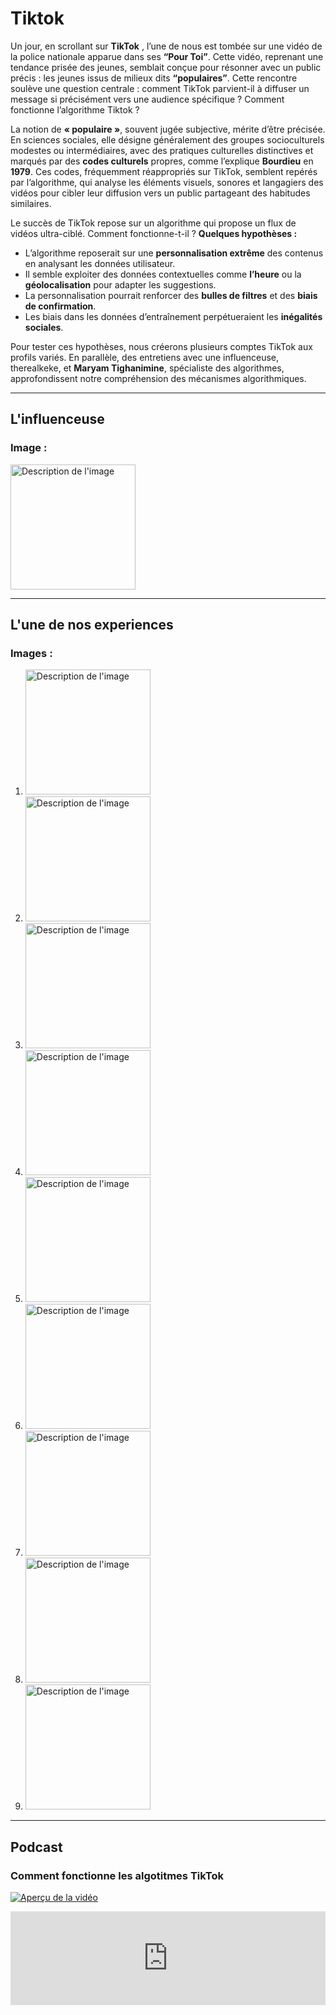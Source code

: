 # Tiktok


Un jour, en scrollant sur **TikTok** , l’une de nous est tombée sur une vidéo de la police nationale apparue dans ses **“Pour Toi”**. Cette vidéo, reprenant une tendance prisée des jeunes, semblait conçue pour résonner avec un public précis : les jeunes issus de milieux dits **“populaires”**. Cette rencontre soulève une question centrale : comment TikTok parvient-il à diffuser un message si précisément vers une audience spécifique ? Comment fonctionne l’algorithme Tiktok ? 


La notion de **« populaire »**, souvent jugée subjective, mérite d’être précisée. En sciences sociales, elle désigne généralement des groupes socioculturels modestes ou intermédiaires, avec des pratiques culturelles distinctives et marqués par des **codes culturels** propres, comme l’explique **Bourdieu** en **1979**. Ces codes, fréquemment réappropriés sur TikTok, semblent repérés par l’algorithme, qui analyse les éléments visuels, sonores et langagiers des vidéos pour cibler leur diffusion vers un public partageant des habitudes similaires.

Le succès de TikTok repose sur un algorithme qui propose un flux de vidéos ultra-ciblé. Comment fonctionne-t-il ? 
**Quelques hypothèses :**
- L’algorithme reposerait sur une **personnalisation extrême** des contenus en analysant les données utilisateur.
- Il semble exploiter des données contextuelles comme **l’heure** ou la **géolocalisation** pour adapter les suggestions.
- La personnalisation pourrait renforcer des **bulles de filtres** et des **biais de confirmation**.
- Les biais dans les données d’entraînement perpétueraient les **inégalités sociales**.

Pour tester ces hypothèses, nous créerons plusieurs comptes TikTok aux profils variés. En parallèle, des entretiens avec une influenceuse, therealkeke, et **Maryam Tighanimine**, spécialiste des algorithmes, approfondissent notre compréhension des mécanismes algorithmiques.

---

## L'influenceuse



### Image :
<img src="./WhatsApp Image 2024-11-18 at 19.52.19.jpeg" alt="Description de l'image" width="200" />


---

## L'une de nos experiences

### Images :  
1.  <img src="./WhatsApp Image 2024-11-18 at 13.44.35.jpeg" alt="Description de l'image" width="200" />
2.  <img src="./WhatsApp Image 2024-11-18 at 13.44.35 (8).jpeg" alt="Description de l'image" width="200" />
3.  <img src="./WhatsApp Image 2024-11-18 at 13.44.35 (7).jpeg" alt="Description de l'image" width="200" />
4.  <img src="./WhatsApp Image 2024-11-18 at 13.44.35 (6).jpeg" alt="Description de l'image" width="200" />
5.  <img src="./WhatsApp Image 2024-11-18 at 13.44.35 (5).jpeg" alt="Description de l'image" width="200" />
6.  <img src="./WhatsApp Image 2024-11-18 at 13.44.35 (4).jpeg" alt="Description de l'image" width="200" />
7.  <img src="./WhatsApp Image 2024-11-18 at 13.44.35 (3).jpeg" alt="Description de l'image" width="200" />
8.  <img src="./WhatsApp Image 2024-11-18 at 13.44.35 (2).jpeg" alt="Description de l'image" width="200" />
9.  <img src="WhatsApp_Image_2024-11-18_at_13.44.35_(1).jpeg" alt="Description de l'image" width="200" />

---

## Podcast

### Comment fonctionne les algotitmes TikTok
[![Aperçu de la vidéo](./téléchargement.jpeg)](https://audioblog.arteradio.com/embed/238879)

<iframe width="100%" src="https://audioblog.arteradio.com/embed/238879" style="margin: 0; padding: 0; border: none;"></iframe>
